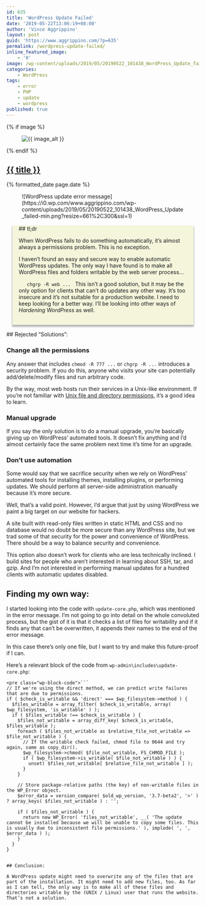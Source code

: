 ```yaml
---
id: 635
title: 'WordPress Update Failed'
date: '2019-05-22T13:06:19+08:00'
author: 'Vince Aggrippino'
layout: post
guid: 'https://www.aggrippino.com/?p=635'
permalink: /wordpress-update-failed/
inline_featured_image:
    - '0'
image: /wp-content/uploads/2019/05/20190522_101438_WordPress_Update_failed-min.png
categories:
    - WordPress
tags:
    - error
    - PHP
    - update
    - wordpress
published: true
---
```

{% if image %}
    <figure class="post__image">
        <img src="{{ image }}" alt="{{ image_alt }}">
    </figure>
{% endif %}

<h2 class="post__title"><a href="{{ page.url }}">{{ title }}</a></h2>

<p class="post__date">{% formatted_date page.date %}</p>

<div class="wp-block-image"><figure class="aligncenter">![WordPress update error message](https://i0.wp.com/www.aggrippino.com/wp-content/uploads/2019/05/20190522_101438_WordPress_Update_failed-min.png?resize=661%2C300&ssl=1)</figure></div><div style="background-color: beige; padding: 0 1rem 1rem 1rem; margin: 1rem; box-shadow: 0 0.25rem 0.25rem 1px rgba(0, 0, 0, 0.3);">## tl;dr

 When WordPress fails to do something automatically, it’s almost always a permissions problem. This is no exception.

 I haven’t found an easy and secure way to enable automatic WordPress updates. The only way I have found is to make all WordPress files and folders writable by the web server process…

 `    chgrp -R web ...  ` This isn’t a good solution, but it may be the only option for clients that can’t do updates any other way. It’s too insecure and it’s not suitable for a production website. I need to keep looking for a better way. I’ll be looking into other ways of *Hardening WordPress* as well.

</div>## Rejected “Solutions”:

### Change all the permissions

Any answer that includes `chmod -R 777 ...` or `chgrp -R ...` introduces a security problem. If you do this, anyone who visits your site can potentially add/delete/modify files and run arbitrary code.

By the way, most web hosts run their services in a Unix-like environment. If you’re not familiar with [Unix file and directory permissions](https://en.wikipedia.org/wiki/File_system_permissions#Traditional_Unix_permissions), it’s a good idea to learn.

### Manual upgrade

If you say the only solution is to do a manual upgrade, you’re basically giving up on WordPress’ automated tools. It doesn’t fix anything and I’d almost certainly face the same problem next time it’s time for an upgrade.

### Don’t use automation

Some would say that we sacrifice security when we rely on WordPress’ automated tools for installing themes, installing plugins, or performing updates. We should perform all server-side administration manually because it’s more secure.

Well, that’s a valid point. However, I’d argue that just by using WordPress we paint a big target on our website for hackers.

A site built with read-only files written in static HTML and CSS and no database would no doubt be more secure than any WordPress site, but we trad some of that security for the power and convenience of WordPress. There should be a way to balance security and convenience.

This option also doesn’t work for clients who are less technically inclined. I build sites for people who aren’t interested in learning about SSH, tar, and gzip. And I’m not interested in performing manual updates for a hundred clients with automatic updates disabled.

## Finding my own way:

I started looking into the code with ` update-core.php `, which was mentioned in the error message. I’m not going to go into detail on the whole convoluted process, but the gist of it is that it checks a list of files for writability and if it finds any that can’t be overwritten, it appends their names to the end of the error message.

In this case there’s only one file, but I want to try and make this future-proof if I can.

Here’s a relevant block of the code from `wp-admin\includes\update-core.php`:

```
<pre class="wp-block-code">```
// If we're using the direct method, we can predict write failures that are due to permissions.
if ( $check_is_writable && 'direct' === $wp_filesystem->method ) {
  $files_writable = array_filter( $check_is_writable, array( $wp_filesystem, 'is_writable' ) );
  if ( $files_writable !== $check_is_writable ) {
    $files_not_writable = array_diff_key( $check_is_writable, $files_writable );
    foreach ( $files_not_writable as $relative_file_not_writable => $file_not_writable ) {
      // If the writable check failed, chmod file to 0644 and try again, same as copy_dir().
      $wp_filesystem->chmod( $file_not_writable, FS_CHMOD_FILE );
      if ( $wp_filesystem->is_writable( $file_not_writable ) ) {
        unset( $files_not_writable[ $relative_file_not_writable ] );
      }
    }

    // Store package-relative paths (the key) of non-writable files in the WP_Error object.
    $error_data = version_compare( $old_wp_version, '3.7-beta2', '>' ) ? array_keys( $files_not_writable ) : '';

    if ( $files_not_writable ) {
      return new WP_Error( 'files_not_writable', __( 'The update cannot be installed because we will be unable to copy some files. This is usually due to inconsistent file permissions.' ), implode( ', ', $error_data ) );
    }
  }
}
```
```

## Conclusion:

A WordPress update might need to overwrite any of the files that are part of the installation. It might need to add new files, too. As far as I can tell, the only way is to make all of these files and directories writable by the (UNIX / Linux) user that runs the website. That’s not a solution.